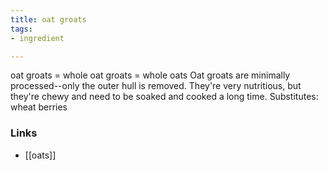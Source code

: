 ```yaml
---
title: oat groats
tags:
- ingredient

---
```

oat groats = whole oat groats = whole oats Oat groats are minimally processed--only the outer hull is removed. They're very nutritious, but they're chewy and need to be soaked and cooked a long time. Substitutes: wheat berries

### Links

* [[oats]]
